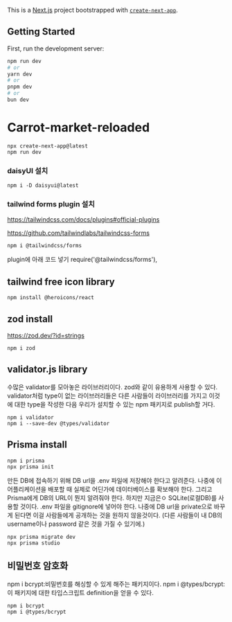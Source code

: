 This is a [Next.js](https://nextjs.org/) project bootstrapped with [`create-next-app`](https://github.com/vercel/next.js/tree/canary/packages/create-next-app).

## Getting Started

First, run the development server:

```bash
npm run dev
# or
yarn dev
# or
pnpm dev
# or
bun dev
```

# Carrot-market-reloaded
```
npx create-next-app@latest
npm run dev
```

### daisyUI 설치
```
npm i -D daisyui@latest
```

### tailwind forms plugin 설치
https://tailwindcss.com/docs/plugins#official-plugins

https://github.com/tailwindlabs/tailwindcss-forms

```
npm i @tailwindcss/forms
```

plugin에 아래 코드 넣기
require('@tailwindcss/forms'),

## tailwind free icon library
```
npm install @heroicons/react
```

## zod install
https://zod.dev/?id=strings

```
npm i zod 
```

## validator.js library
수많은 validator를 모아놓은 라이브러리이다. 
zod와 같이 유용하게 사용할 수 있다.
validator처럼 type이 없는 라이브러리들은 다른 사람들이 라이브러리를 가지고 이것에 대한 type을 작성한 다음 우리가 설치할 수 있는 npm 패키지로 publish할 거다.
```
npm i validator
npm i --save-dev @types/validator
```

## Prisma install
```
npm i prisma
npx prisma init
```
만든 DB에 접속하기 위해 DB url을 .env 파일에 저장해야 한다고 알려준다. 
나중에 이 어플리케이션을 배포할 때 실제로 어딘가에 데이터베이스를 확보해야 한다. 그리고 Prisma에게 DB의 URL이 뭔지 알려줘야 한다. 
하지만 지금은ㅇ SQLite(로컬DB)를 사용할 것이다. 
.env 파일을 gitignore에 넣어야 한다. 나중에 DB url을 private으로 바꾸게 된다면 이걸 사람들에게 공개하는 것을 원하지 않을것이다.
(다른 사람들이 내 DB의 username이나 password 같은 것을 가질 수 있기에.)
```
npx prisma migrate dev
npx prisma studio
```

## 비밀번호 암호화
npm i bcrypt:비밀번호를 해싱할 수 있게 해주는 패키지이다.
npm i @types/bcrypt: 이 패키지에 대한 타입스크립트 definition을 얻을 수 있다.
```
npm i bcrypt
npm i @types/bcrypt
```
